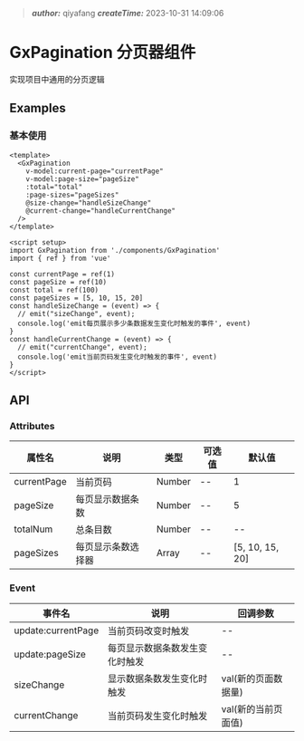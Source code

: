 > **_author:_** qiyafang **_createTime:_** 2023-10-31 14:09:06

# GxPagination 分页器组件

实现项目中通用的分页逻辑

## Examples

### 基本使用

```vue
<template>
  <GxPagination
    v-model:current-page="currentPage"
    v-model:page-size="pageSize"
    :total="total"
    :page-sizes="pageSizes"
    @size-change="handleSizeChange"
    @current-change="handleCurrentChange"
  />
</template>

<script setup>
import GxPagination from './components/GxPagination'
import { ref } from 'vue'

const currentPage = ref(1)
const pageSize = ref(10)
const total = ref(100)
const pageSizes = [5, 10, 15, 20]
const handleSizeChange = (event) => {
  // emit("sizeChange", event);
  console.log('emit每页展示多少条数据发生变化时触发的事件', event)
}
const handleCurrentChange = (event) => {
  // emit("currentChange", event);
  console.log('emit当前页码发生变化时触发的事件', event)
}
</script>
```

## API

### Attributes

| 属性名      | 说明               | 类型   | 可选值 | 默认值          |
| ----------- | ------------------ | ------ | ------ | --------------- |
| currentPage | 当前页码           | Number | --     | 1               |
| pageSize    | 每页显示数据条数   | Number | --     | 5               |
| totalNum    | 总条目数           | Number | --     | --              |
| pageSizes   | 每页显示条数选择器 | Array  | --     | [5, 10, 15, 20] |

### Event

| 事件名             | 说明                           | 回调参数            |
| ------------------ | ------------------------------ | ------------------- |
| update:currentPage | 当前页码改变时触发             | --                  |
| update:pageSize    | 每页显示数据条数发生变化时触发 | --                  |
| sizeChange         | 显示数据条数发生变化时触发     | val(新的页面数据量) |
| currentChange      | 当前页码发生变化时触发         | val(新的当前页面值) |
